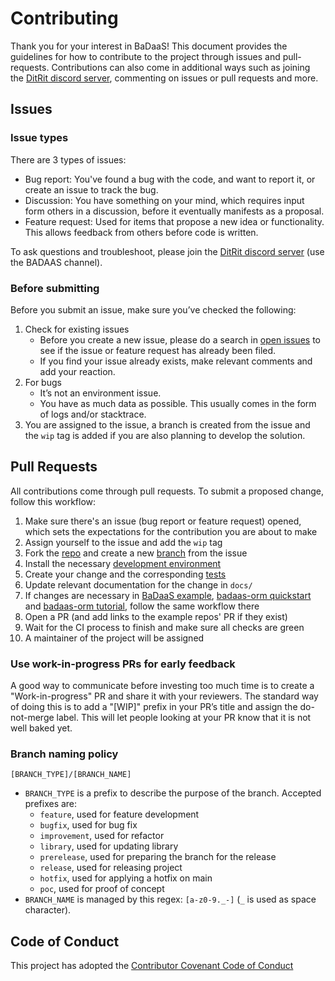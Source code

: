 # Contributing

Thank you for your interest in BaDaaS! This document provides the guidelines for how to contribute to the project through issues and pull-requests. Contributions can also come in additional ways such as joining the [DitRit discord server](https://discord.gg/zkKfj9gj2C), commenting on issues or pull requests and more.

## Issues

### Issue types

There are 3 types of issues:

- Bug report: You've found a bug with the code, and want to report it, or create an issue to track the bug.
- Discussion: You have something on your mind, which requires input form others in a discussion, before it eventually manifests as a proposal.
- Feature request: Used for items that propose a new idea or functionality. This allows feedback from others before code is written.

To ask questions and troubleshoot, please join the [DitRit discord server](https://discord.gg/zkKfj9gj2C) (use the BADAAS channel).

### Before submitting

Before you submit an issue, make sure you’ve checked the following:

1. Check for existing issues
   - Before you create a new issue, please do a search in [open issues](https://github.com/ditrit/badaas/issues) to see if the issue or feature request has already been filed.
   - If you find your issue already exists, make relevant comments and add your reaction.
2. For bugs
   - It’s not an environment issue.
   - You have as much data as possible. This usually comes in the form of logs and/or stacktrace.
3. You are assigned to the issue, a branch is created from the issue and the `wip` tag is added if you are also planning to develop the solution.

## Pull Requests

All contributions come through pull requests. To submit a proposed change, follow this workflow:

1. Make sure there's an issue (bug report or feature request) opened, which sets the expectations for the contribution you are about to make
2. Assign yourself to the issue and add the `wip` tag
3. Fork the [repo](https://github.com/ditrit/badaas) and create a new [branch](#branch-naming-policy) from the issue
4. Install the necessary [development environment](developing.md#environment)
5. Create your change and the corresponding [tests](developing.md#tests)
6. Update relevant documentation for the change in `docs/`
7. If changes are necessary in [BaDaaS example](https://github.com/ditrit/badaas-example), [badaas-orm quickstart](https://github.com/ditrit/badaas-orm-quickstart) and [badaas-orm tutorial](https://github.com/ditrit/badaas-orm-tutorial), follow the same workflow there
8. Open a PR (and add links to the example repos' PR if they exist)
9. Wait for the CI process to finish and make sure all checks are green
10. A maintainer of the project will be assigned

### Use work-in-progress PRs for early feedback

A good way to communicate before investing too much time is to create a "Work-in-progress" PR and share it with your reviewers. The standard way of doing this is to add a "[WIP]" prefix in your PR’s title and assign the do-not-merge label. This will let people looking at your PR know that it is not well baked yet.

### Branch naming policy

`[BRANCH_TYPE]/[BRANCH_NAME]`

- `BRANCH_TYPE` is a prefix to describe the purpose of the branch.
  Accepted prefixes are:
  - `feature`, used for feature development
  - `bugfix`, used for bug fix
  - `improvement`, used for refactor
  - `library`, used for updating library
  - `prerelease`, used for preparing the branch for the release
  - `release`, used for releasing project
  - `hotfix`, used for applying a hotfix on main
  - `poc`, used for proof of concept
- `BRANCH_NAME` is managed by this regex: `[a-z0-9._-]` (`_` is used as space character).

## Code of Conduct

This project has adopted the [Contributor Covenant Code of Conduct](https://github.com/ditrit/badaas/blob/main/CODE_OF_CONDUCT.md)
